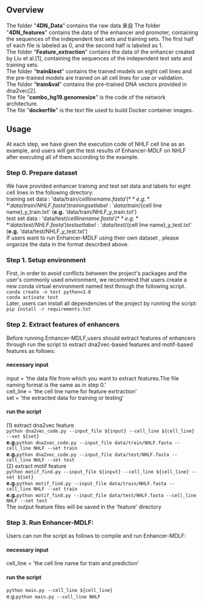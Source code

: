 ## Overview
The folder "**4DN_Data**" contains the raw data 来自
The folder "**4DN_features**" contains the data of the enhancer and promoter, containing the sequences of the independent test sets and training sets. The first half of each file is labeled as 0, and the second half is labeled as 1.  
The folder "**Feature_extraction**" contains the data of the enhancer created by Liu et al.[1], containing the sequences of the independent test sets and training sets.   
The folder "**train&test**" contains the trained models on eight cell lines and the pre-trained models are trained on all cell lines for use or validation.  
The folder "**train&val**" contains the pre-trained DNA vectors provided in dna2vec[2].  
The file "**combo_hg19.genomesize**" is the code of the network architecture.  
The file "**dockerfile**" is the text file used to build Docker container images.  
 
## Usage 
At each step, we have given the execution code of NHLF cell line as an example, and users will get the test results of Enhancer-MDLF on NHLF after executing all of them according to the example.
### Step 0. Prepare dataset
We have provided enhancer training and test set data and labels for eight cell lines in the following directory:  
training set data : 'data/train/${cell line name}.fasta'  (**e.g.** 'data/train/NHLF.fasta')  
training set label : 'data/train/${cell line name}_y_train.txt'  (**e.g.** 'data/train/NHLF_y_train.txt')  
test set data : 'data/test/${cell line name}.fasta'  (**e.g.** 'data/test/NHLF.fasta')  
test set label : 'data/test/${cell line name}_y_test.txt'  (**e.g.** 'data/test/NHLF_y_test.txt')  
If users want to run Enhancer-MDLF using their own dataset , please organize the data in the format described above. 
### Step 1. Setup environment
First, in order to avoid conflicts between the project's packages and the user's commonly used environment, we recommend that users create a new conda virtual environment named test through the following script.  
`conda create -n test python=3.8`  
`conda activate test`  
Later, users can install all dependencies of the project by running the script:  
`pip install -r requirements.txt`  
### Step 2. Extract features of enhancers
Before running Enhancer-MDLF,users should extract features of enhancers through run the script to extract dna2vec-based features and motif-based features as follows:  
#### necessary input  
input = 'the data file from which you want to extract features.The file naming format is the same as in step 0.'  
cell_line = 'the cell line name for feature exrtraction'  
set = 'the extracted data for training or testing'  
#### run the script
(1) extract dna2vec feature  
`python dna2vec_code.py --input_file ${input} --cell_line ${cell_line} --set ${set}`   
**e.g.**`python dna2vec_code.py --input_file data/train/NHLF.fasta --cell_line NHLF --set train`  
**e.g.**`python dna2vec_code.py --input_file data/test/NHLF.fasta --cell_line NHLF --set test`  
(2) extract motif feature  
`python motif_find.py --input_file ${input} --cell_line ${cell_line} --set ${set}`  
**e.g.**`python motif_find.py --input_file data/train/NHLF.fasta --cell_line NHLF --set train`  
**e.g.**`python motif_find.py --input_file data/test/NHLF.fasta --cell_line NHLF --set test`  
The output feature files will be saved in the 'feature' directory
### Step 3. Run Enhancer-MDLF:  
Users can run the script as follows to compile and run Enhancer-MDLF:    
#### necessary input  
cell_line = 'the cell line name for train and prediction'  
#### run the script
`python main.py --cell_line ${cell_line}`    
e.g.`python main.py --cell_line NHLF`   
